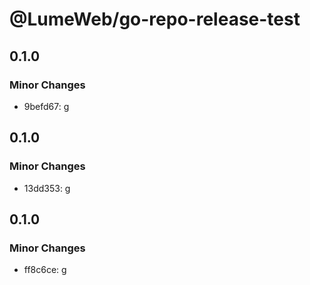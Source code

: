 # @LumeWeb/go-repo-release-test

## 0.1.0

### Minor Changes

- 9befd67: g

## 0.1.0

### Minor Changes

- 13dd353: g

## 0.1.0

### Minor Changes

- ff8c6ce: g
